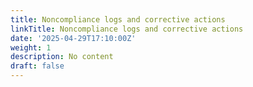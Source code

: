 ```yaml
---
title: Noncompliance logs and corrective actions
linkTitle: Noncompliance logs and corrective actions
date: '2025-04-29T17:10:00Z'
weight: 1
description: No content
draft: false
---
```



